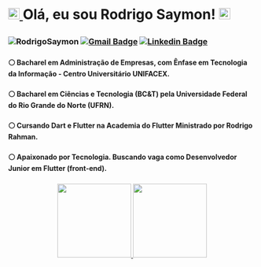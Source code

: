 <h1 align="center"><p align="left"> <a  href="https://dart.dev" target="_blank" rel="noreferrer"> <img width="23" height = "23" src="https://www.vectorlogo.zone/logos/dartlang/dartlang-icon.svg" alt="dart" width="20" height="23"/> </a>  Olá, eu sou Rodrigo Saymon! <a href="https://flutter.dev" target="_blank" rel="noreferrer"> <img width="23", height = "23"src="https://www.vectorlogo.zone/logos/flutterio/flutterio-icon.svg" alt="flutter" width="23" height="23"/> </a></h1>
<h3 align="/center">

<img src="https://komarev.com/ghpvc/?username=RodrigoSaymon&label=Profile%20views&color=0e75b6&style=flat" alt="RodrigoSaymon"/> [![Gmail Badge](https://img.shields.io/badge/-Gmail-c14438?style=flat&logo=Gmail&logoColor=white&link=mailto:rodrigotbass@gmail.com)](mailto:rodrigotbass@gmail.com) [![Linkedin Badge](https://img.shields.io/badge/-LinkedIn-blue?style=flat&logo=Linkedin&logoColor=white&link=https://www.linkedin.com/in/RodrigoSaymon/)](https://www.linkedin.com/in/RodrigoSaymon/)

<h3 align="/center">

<h4> ⚪   Bacharel em Administração de Empresas, com Ênfase em Tecnologia da Informação - Centro Universitário UNIFACEX. </h4>
<h3 align="/center">
<h4> ⚪   Bacharel em Ciências e Tecnologia (BC&T) pela Universidade Federal do Rio Grande do Norte (UFRN). </h4>
<h3 align="/center">
<h4> ⚪   Cursando Dart e Flutter na Academia do Flutter Ministrado por Rodrigo Rahman. </h4>
<h3 align="/center">
<h4> ⚪   Apaixonado por Tecnologia. Buscando vaga como Desenvolvedor Junior em Flutter (front-end).</h4>
<h3 align="/center">

<div align="center">
  <a href="https://github.com/RodrgioSaymon">
  <img height="150em" src="https://github-readme-stats.vercel.app/api?username=RodrigoSaymon&show_icons=true&theme=dracula&include_all_commits=true&count_private=true"/> 
  <img height="150em" src="https://github-readme-stats.vercel.app/api/top-langs/?username=RodrigoSaymon&layout=compact&langs_count=7&theme=dracula"/>
</div>
